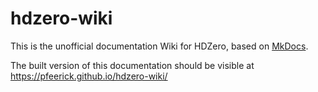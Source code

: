 # hdzero-wiki

This is the unofficial documentation Wiki for HDZero, based on [MkDocs](https://www.mkdocs.org).

The built version of this documentation should be visible at https://pfeerick.github.io/hdzero-wiki/
